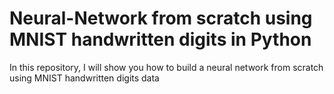 # Neural-Network from scratch using MNIST handwritten digits in Python
In this repository, I will show you how to build a neural network from scratch using MNIST handwritten digits data



